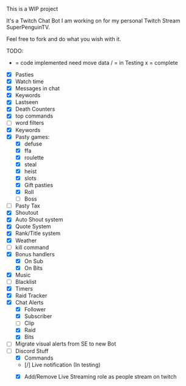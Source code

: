 This is a WIP project

It's a Twitch Chat Bot I am working on for my personal Twitch Stream SuperPenguinTV.

Feel free to fork and do what you wish with it.

TODO:
 - = code implemented need move data
 / = in Testing
 x = complete
- [X] Pasties
- [X] Watch time
- [X] Messages in chat
- [X] Keywords
- [x] Lastseen
- [X] Death Counters
- [x] top commands
- [ ] word filters
- [X] Keywords
- [X] Pasty games:
    - [X] defuse
    - [X] ffa
    - [X] roulette
    - [X] steal
    - [X] heist
    - [X] slots
    - [X] Gift pasties
    - [X] Roll
    - [ ] Boss
- [ ] Pasty Tax
- [X] Shoutout
- [X] Auto Shout system
- [X] Quote System
- [X] Rank/Title system
- [X] Weather
- [ ] kill command
- [X] Bonus handlers 
    - [X] On Sub
    - [X] On Bits
- [X] Music
- [ ] Blacklist
- [X] Timers
- [X] Raid Tracker
- [X] Chat Alerts
    - [X] Follower
    - [X] Subscriber
    - [ ] Clip
    - [X] Raid
    - [X] Bits
- [ ] Migrate visual alerts from SE to new Bot
- [ ] Discord Stuff
    - [X] Commands
    - [/] Live notification (In testing)
    - [X] Add/Remove Live Streaming role as people stream on twitch


